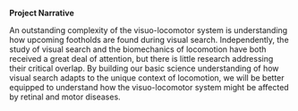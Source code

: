 **Project Narrative**

An outstanding complexity of the visuo-locomotor system is understanding
how upcoming footholds are found during visual search. Independently,
the study of visual search and the biomechanics of locomotion have both
received a great deal of attention, but there is little research
addressing their critical overlap. By building our basic science
understanding of how visual search adapts to the unique context of
locomotion, we will be better equipped to understand how the
visuo-locomotor system might be affected by retinal and motor diseases.
